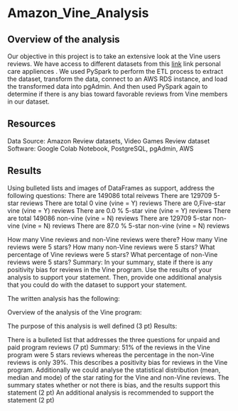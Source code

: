 # Amazon_Vine_Analysis

## Overview of the analysis
Our objective in this project is to take an extensive look at the Vine users reviews. We have access to different datasets from this [link](https://s3.amazonaws.com/amazon-reviews-pds/tsv/index.txt "link") link   personal care appliences 
. We used PySpark to perform the ETL process to extract the dataset, transform the data, connect to an AWS RDS instance, and load the transformed data into pgAdmin. And then used PySpark again to determine if there is any bias toward favorable reviews from Vine members in our dataset.

## Resources
Data Source: Amazon Review datasets, Video Games Review dataset
Software: Google Colab Notebook, PostgreSQL, pgAdmin, AWS

## Results
Using bulleted lists and images of DataFrames as support, address the following questions:
There are 149086 total reivews
There are 129709 5-star reviews
There are total 0 vine (vine = Y) reviews
There are 0,Five-star vine (vine = Y) reviews
There are 0.0 % 5-star vine (vine = Y) reviews
There are total 149086 non-vine (vine = N) reviews
There are 129709 5-star non-vine (vine = N) reviews
There are 87.0 % 5-star non-vine (vine = N) reviews

How many Vine reviews and non-Vine reviews were there?
How many Vine reviews were 5 stars? How many non-Vine reviews were 5 stars?
What percentage of Vine reviews were 5 stars? What percentage of non-Vine reviews were 5 stars?
Summary: In your summary, state if there is any positivity bias for reviews in the Vine program. Use the results of your analysis to support your statement. Then, provide one additional analysis that you could do with the dataset to support your statement.



The written analysis has the following:

Overview of the analysis of the Vine program:

The purpose of this analysis is well defined (3 pt)
Results:

There is a bulleted list that addresses the three questions for unpaid and paid program reviews (7 pt)
Summary:
51% of the reviews in the Vine program were 5 stars reviews whereas the percentage in the non-Vine reviews is only 39%. This describes a positivity bias for reviews in the Vine program.
Additionally we could analyse the statistical distribution (mean, median and mode) of the star rating for the Vine and non-Vine reviews.
The summary states whether or not there is bias, and the results support this statement (2 pt)
An additional analysis is recommended to support the statement (2 pt)
